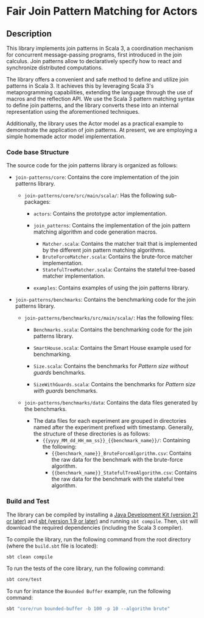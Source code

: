 # Fair Join Pattern Matching for Actors

## Description

This library implements join patterns in Scala 3, a coordination mechanism for concurrent message-passing programs, first introduced in the join calculus. Join patterns allow to declaratively specify how to react and synchronize distributed computations.

The library offers a convenient and safe method to define and utilize join patterns in Scala 3. It achieves this by leveraging Scala 3's metaprogramming capabilities, extending the language through the use of macros and the reflection API. We use the Scala 3 pattern matching syntax to define join patterns, and the library converts these into an internal representation using the aforementioned techniques.

Additionally, the library uses the Actor model as a practical example to demonstrate the application of join patterns. At present, we are employing a simple homemade actor model implementation.

### Code base Structure

The source code for the join patterns library is organized as follows:

- `join-patterns/core`: Contains the core implementation of the join patterns library.

  - `join-patterns/core/src/main/scala/`: Has the following sub-packages:

    - `actors`: Contains the prototype actor implementation.

    - `join_patterns`: Contains the implementation of the join pattern
      matching algorithm and code generation macros.
      - `Matcher.scala`: Contains the matcher trait that is implemented by the
        different join pattern matching algorithms.
      - `BruteForceMatcher.scala`: Contains the brute-force matcher implementation.
      - `StatefulTreeMatcher.scala`: Contains the stateful tree-based matcher implementation.

    - `examples`: Contains examples of using the join patterns library.

- `join-patterns/benchmarks`: Contains the benchmarking code for the join patterns library.

  - `join-patterns/benchmarks/src/main/scala/`: Has the following files:

    - `Benchmarks.scala`: Contains the benchmarking code for the join patterns library.

    - `SmartHouse.scala`: Contains the Smart House example used for benchmarking.

    - `Size.scala`: Contains the benchmarks for _Pattern size without guards_ benchmarks.

    - `SizeWithGuards.scala`: Contains the benchmarks for _Pattern size with guards_ benchmarks.
  - `join-patterns/benchmarks/data`: Contains the data files generated by the benchmarks.
    - The data files for each experiment are grouped in directories named after the experiment prefixed with timestamp. Generally, the structure of these directories is as follows:
      - `{{yyyy_MM_dd_HH_mm_ss}}_{{benchmark_name}}/`: Containing the following:
        - `{{benchmark_name}}_BruteForceAlgorithm.csv`: Contains the raw data for the benchmark with the brute-force algorithm.
        - `{{benchmark_name}}_StatefulTreeAlgorithm.csv`: Contains the raw data for the benchmark with the stateful tree algorithm.

### Build and Test

The library can be compiled by
installing a [Java Development Kit (version 21 or later)](https://jdk.java.net/21/)
and [sbt (version 1.9 or later)](https://www.scala-sbt.org/) and running `sbt compile`. Then, `sbt` will download
the required dependencies (including the Scala 3 compiler).

To compile the library, run the following command from the root directory (where the `build.sbt` file is located):

```bash
sbt clean compile
```

To run the tests of the core library, run the following command:

```bash
sbt core/test
```

To run for instance the `Bounded Buffer` example, run the following command:

```bash
sbt "core/run bounded-buffer -b 100 -p 10 --algorithm brute"
```
